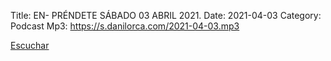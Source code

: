 Title: EN- PRÉNDETE SÁBADO 03 ABRIL 2021.
Date: 2021-04-03
Category: Podcast
Mp3: https://s.danilorca.com/2021-04-03.mp3

<a href="https://s.danilorca.com/2021-04-03.mp3" type="audio/mpeg">
Escuchar
</a>
